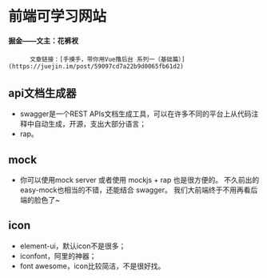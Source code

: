 # 前端可学习网站

#### 掘金——文主：花裤衩 
          
          文章链接：[手摸手，带你用Vue撸后台 系列一（基础篇）](https://juejin.im/post/59097cd7a22b9d0065fb61d2)
          
## api文档生成器

* swagger是一个REST APIs文档生成工具，可以在许多不同的平台上从代码注释中自动生成，开源，支出大部分语言；
* rap。

## mock
* 你可以使用mock server 或者使用 mockjs + rap 也是很方便的。 不久前出的 easy-mock也相当的不错，还能结合 swagger。 我们大前端终于不用再看后端的脸色了~

## icon
* element-ui，默认icon不是很多；
* iconfont，阿里的神器；
* font awesome，icon比较简洁，不是很好找。
